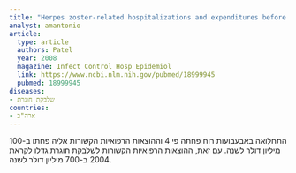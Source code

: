 ```yaml
---
title: "Herpes zoster-related hospitalizations and expenditures before and after introduction of the varicella vaccine in the United States"
analyst: amantonio
article:
  type: article
  authors: Patel
  year: 2008
  magazine: Infect Control Hosp Epidemiol
  link: https://www.ncbi.nlm.nih.gov/pubmed/18999945
  pubmed: 18999945
diseases:
- שלבקת חוגרת
countries:
- ארה"ב
---
```


התחלואה באבעבועות רוח פחתה פי 4 וההוצאות הרפואיות הקשורות אליה פחתו ב-100 מיליון דולר לשנה. עם זאת, ההוצאות הרפואיות הקשורות לשלבקת חוגרת גדלו לקראת 2004 ב-700 מיליון דולר לשנה.
